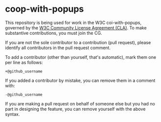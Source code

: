 # coop-with-popups

This repository is being used for work in the W3C coi-with-popups, governed by the [W3C Community License
Agreement (CLA)](http://www.w3.org/community/about/agreements/cla/). To make substantive contributions,
you must join the CG.

If you are not the sole contributor to a contribution (pull request), please identify all
contributors in the pull request comment.

To add a contributor (other than yourself, that's automatic), mark them one per line as follows:

```
+@github_username
```

If you added a contributor by mistake, you can remove them in a comment with:

```
-@github_username
```

If you are making a pull request on behalf of someone else but you had no part in designing the
feature, you can remove yourself with the above syntax.
